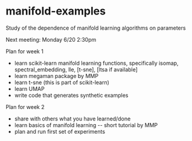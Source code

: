 # manifold-examples
Study of the dependence of  manifold learning algorithms on parameters 

Next meeting: Monday 6/20 2:30pm 

Plan for week 1
* learn scikit-learn manifold learning functions, specifically isomap, spectral_embedding, lle, [t-sne], [ltsa if available]
* learn megaman package by MMP
* learn t-sne (this is part of scikit-learn)
* learn UMAP
* write code that generates synthetic examples

Plan for week 2
* share with others what you have learned/done
* learn basics of manifold learning -- short tutorial by MMP
* plan and run first set of experiments 
